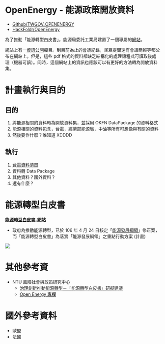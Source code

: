 # OpenEnergy - 能源政策開放資料

- [Github/TWGOV_OPENENERGY](https://github.com/DATA-GOV-TW/TWGOV_OPENENERGY)
- [HackFoldr/OpenEnergy](http://pro.odtw.org/OpenEnergy)

為了推動「能源轉型白皮書」，能源局委託工業局建置了一個專屬的[網站](http://energywhitepaper.tw/)。

網站上有一[資訊公開](http://energywhitepaper.tw/meetinginfo/)欄目。到目前為止的會議紀錄，民眾提問還有會議簡報等都公布在網站上。但是，這些 pdf 格式的資料都缺乏結構化的處理讓程式可讀取後處理（機器可讀）。同時，這個網站上的資訊也應該可以有更好的方法轉為開放資料集。

# 計畫執行與目的

## 目的
1. 將能源相關的資料轉為開放資料集，並採用 OKFN DataPackage 的資料格式
2. 能源相關的資料包含，台電，經濟部能源局，中油等所有可想像與有關的資料
3. 然後要作什麼？誰知道 XDDDD

## 執行
1. [台電資料清單](http://www.taipower.com.tw/content/announcement/ann01-5.aspx)
2. 資料轉 Data Package
3. 其他資料？國外資料？
4. 還有什麼？


# 能源轉型白皮書

**[能源轉型白皮書-網站](http://energywhitepaper.tw/)**
- 政府為推動能源轉型，已於 106 年 4 月 24 日核定「[能源發展綱領](http://web3.moeaboe.gov.tw/ecw/populace/news/News.aspx?kind=2&menu_id=56&news_id=2565)」修正案，而「能源轉型白皮書」為落實「能源發展綱領」之重點行動方案 (計畫)

![](http://energywhitepaper.tw/website/tmpl/img/content/procedure1.jpg)




# 其他參考資
- NTU 風險社會與政策研究中心
    - [治理創新推動能源轉型－「能源轉型白皮書」研擬建議](http://rsprc.ntu.edu.tw/zh-TW/home-3/197-articles_overall_category/article-discusses-the-classification/energy_trans/749-energy-transform-white-paper)
    - [Open Energy 專欄](http://rsprc.ntu.edu.tw/zh-TW/component/content/article/282-column_10609/788-module_link_openenergy_nav)

# 國外參考資料
- 歐盟
- 法國
